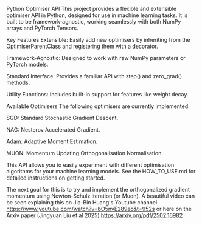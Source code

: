 Python Optimiser API
This project provides a flexible and extensible optimiser API in Python, designed for use in machine learning tasks. It is built to be framework-agnostic, working seamlessly with both NumPy arrays and PyTorch Tensors.

Key Features
Extensible: Easily add new optimisers by inheriting from the OptimiserParentClass and registering them with a decorator.

Framework-Agnostic: Designed to work with raw NumPy parameters or PyTorch models.

Standard Interface: Provides a familiar API with step() and zero_grad() methods.

Utility Functions: Includes built-in support for features like weight decay.

Available Optimisers
The following optimisers are currently implemented:

SGD: Standard Stochastic Gradient Descent.

NAG: Nesterov Accelerated Gradient.

Adam: Adaptive Moment Estimation.

MUON: Momentum Updating Orthogonalisation Normalisation

This API allows you to easily experiment with different optimisation algorithms for your machine learning models. See the HOW_TO_USE.md for detailed instructions on getting started.

The next goal for this is to try and implement the orthogonalized gradient momentum using Newton-Schulz iteration (or Muon). A beautiful video can be seen explaining this on Jia-Bin Huang's Youtube channel 
https://www.youtube.com/watch?v=bO5nvE289ec&t=952s
or here on the Arxiv paper (Jingyuan Liu et al 2025)
https://arxiv.org/pdf/2502.16982
